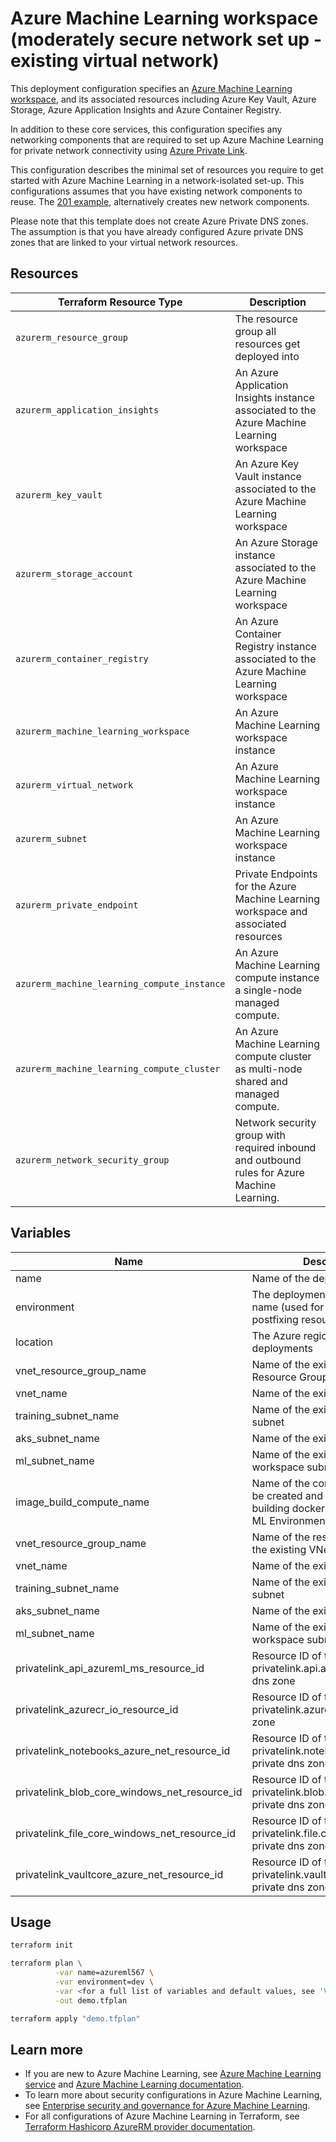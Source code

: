 # Azure Machine Learning workspace (moderately secure network set up - existing virtual network)

This deployment configuration specifies an [Azure Machine Learning workspace](https://docs.microsoft.com/en-us/azure/machine-learning/concept-workspace), 
and its associated resources including Azure Key Vault, Azure Storage, Azure Application Insights and Azure Container Registry.

In addition to these core services, this configuration specifies any networking components that are required to set up Azure Machine Learning
for private network connectivity using [Azure Private Link](https://docs.microsoft.com/en-us/azure/private-link/). 

This configuration describes the minimal set of resources you require to get started with Azure Machine Learning in a network-isolated set-up. This configurations assumes that you have existing network components to reuse. The [201 example](../201-machine-learning-moderately-secure/readme.md), alternatively creates new network components. 

Please note that this template does not create Azure Private DNS zones. The assumption is that you have already configured Azure private DNS zones that are linked to your virtual network resources.

## Resources

| Terraform Resource Type | Description |
| - | - |
| `azurerm_resource_group` | The resource group all resources get deployed into |
| `azurerm_application_insights` | An Azure Application Insights instance associated to the Azure Machine Learning workspace |
| `azurerm_key_vault` | An Azure Key Vault instance associated to the Azure Machine Learning workspace |
| `azurerm_storage_account` | An Azure Storage instance associated to the Azure Machine Learning workspace |
| `azurerm_container_registry` | An Azure Container Registry instance associated to the Azure Machine Learning workspace |
| `azurerm_machine_learning_workspace` | An Azure Machine Learning workspace instance |
| `azurerm_virtual_network` | An Azure Machine Learning workspace instance |
| `azurerm_subnet` | An Azure Machine Learning workspace instance |
| `azurerm_private_endpoint` | Private Endpoints for the Azure Machine Learning workspace and associated resources |
| `azurerm_machine_learning_compute_instance` | An Azure Machine Learning compute instance a single-node managed compute. |
| `azurerm_machine_learning_compute_cluster` | An Azure Machine Learning compute cluster as multi-node shared and managed compute. |
| `azurerm_network_security_group` | Network security group with required inbound and outbound rules for Azure Machine Learning. |


## Variables

| Name | Description | Default |
|-|-|-|
| name | Name of the deployment | - |
| environment | The deployment environment name (used for pre- and postfixing resource names) | dev |
| location | The Azure region used for deployments | East US |
| vnet_resource_group_name | Name of the existing VNet Resource Group | - |
| vnet_name | Name of the existing VNet | - |
| training_subnet_name | Name of the existing training subnet | - |
| aks_subnet_name | Name of the existing aks subnet | - |
| ml_subnet_name | Name of the existing ML workspace subnet | - |
| image_build_compute_name | Name of the compute cluster to be created and configured for building docker images (Azure ML Environments) | image-builder |
| vnet_resource_group_name | Name of the resource group for the existing VNet | - |
| vnet_name | Name of the existing VNet | - |
| training_subnet_name | Name of the existing training subnet | - |
| aks_subnet_name | Name of the existing AKS subnet | - |
| ml_subnet_name | Name of the existing ML workspace subnet | - |
| privatelink_api_azureml_ms_resource_id | Resource ID of the existing privatelink.api.azureml.ms private dns zone | - |
| privatelink_azurecr_io_resource_id | Resource ID of the existing privatelink.azurecr.io private dns zone | - |
| privatelink_notebooks_azure_net_resource_id | Resource ID of the existing privatelink.notebooks.azure.net private dns zone | - |
| privatelink_blob_core_windows_net_resource_id | Resource ID of the existing privatelink.blob.core.windows.net private dns zone | - |
| privatelink_file_core_windows_net_resource_id | Resource ID of the existing privatelink.file.core.windows.net private dns zone | - |
| privatelink_vaultcore_azure_net_resource_id | Resource ID of the existing privatelink.vaultcore.azure.net private dns zone | - |

## Usage

```bash
terraform init

terraform plan \
          -var name=azureml567 \
          -var environment=dev \
          -var <for a full list of variables and default values, see 'Variables'> \
          -out demo.tfplan

terraform apply "demo.tfplan"
```

## Learn more

- If you are new to Azure Machine Learning, see [Azure Machine Learning service](https://azure.microsoft.com/services/machine-learning-service/) and [Azure Machine Learning documentation](https://docs.microsoft.com/azure/machine-learning/).
- To learn more about security configurations in Azure Machine Learning, see [Enterprise security and governance for Azure Machine Learning](https://docs.microsoft.com/en-us/azure/machine-learning/concept-enterprise-security).
- For all configurations of Azure Machine Learning in Terraform, see [Terraform Hashicorp AzureRM provider documentation](https://registry.terraform.io/providers/hashicorp/azurerm/latest/docs/resources/machine_learning_workspace).
